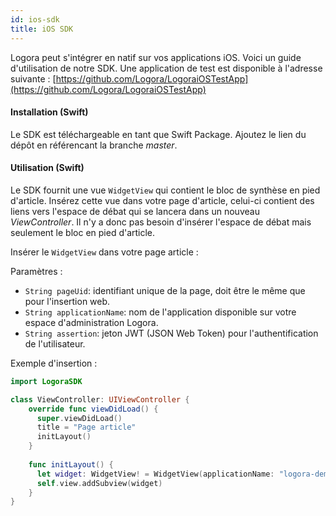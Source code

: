 ```yaml
---
id: ios-sdk
title: iOS SDK
---
```


Logora peut s'intégrer en natif sur vos applications iOS. Voici un guide d'utilisation de notre SDK.
Une application de test est disponible à l'adresse suivante : [https://github.com/Logora/LogoraiOSTestApp](https://github.com/Logora/LogoraiOSTestApp)

#### Installation (Swift)

Le SDK est téléchargeable en tant que Swift Package. Ajoutez le lien du dépôt en référencant la branche _master_.


#### Utilisation (Swift)

Le SDK fournit une vue `WidgetView` qui contient le bloc de synthèse en pied d'article. Insérez cette vue dans votre page d'article, celui-ci
contient des liens vers l'espace de débat qui se lancera dans un nouveau _ViewController_. Il n'y a donc pas besoin d'insérer l'espace de débat mais seulement le bloc
en pied d'article.

Insérer le `WidgetView` dans votre page article :

Paramètres :
- `String pageUid`: identifiant unique de la page, doit être le même que pour l'insertion web.
- `String applicationName`: nom de l'application disponible sur votre espace d'administration Logora.
- `String assertion`: jeton JWT (JSON Web Token) pour l'authentification de l'utilisateur.


Exemple d'insertion :

```swift
import LogoraSDK

class ViewController: UIViewController {
    override func viewDidLoad() {
      super.viewDidLoad()
      title = "Page article"
      initLayout()
    }
    
    func initLayout() {
      let widget: WidgetView! = WidgetView(applicationName: "logora-demo", pageUid: "mon-article", null)
      self.view.addSubview(widget)
    }
}
```
